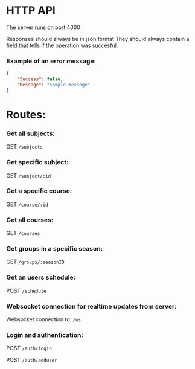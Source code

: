 # HTTP API
The server runs on port 4000

Responses should always be in json format
They should always contain a field that tells if the operation was succesful.

### Example of an error message:
```json
{
    "Success": false,
    "Message": "Sample message"
}
```
# Routes:
### Get all subjects:
GET `/subjects`
### Get specific subject:
GET `/subject/:id`

### Get a specific course:
GET `/course/:id`
### Get all courses:
GET `/courses`

### Get groups in a specific season:
GET `/groups/:seasonID`

### Get an users schedule:
POST `/schedule`

### Websocket connection for realtime updates from server:
Websocket connection to: `/ws`

### Login and authentication:
POST `/auth/login`

POST `/auth/adduser`